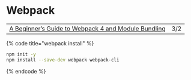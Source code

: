 # Webpack

|  |  |
| :--- | :--- |
| [A Beginner’s Guide to Webpack 4 and Module Bundling](https://www.sitepoint.com/beginners-guide-webpack-module-bundling/) | 3/2 |

{% code title="webpack install" %}
```bash
npm init -y
npm install --save-dev webpack webpack-cli
```
{% endcode %}

